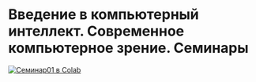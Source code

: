# Введение в компьютерный интеллект. Современное компьютерное зрение. Семинары

[![Семинар01 в Colab](https://colab.research.google.com/assets/colab-badge.svg)](https://colab.research.google.com/github/mlcoursemm/cv2021spring/blob/master/seminars/seminar01_intro_colab.ipynb)